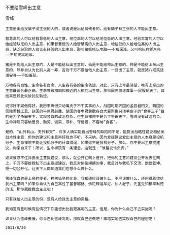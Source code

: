 不要给雪峰出主意

雪峰


    主意是出给没脑子没主张的人的，或者说是出给脑残者的，给有脑子有主张的人不能出主意。

    智慧高的人可以给智慧低的人出主意，地位高的人可以给地位低的人出主意，经验丰富的人可以给经验缺乏的人出主意，如果智慧低的人给智慧高的人出主意，地位低的人给地位高的人出主意，缺乏经验的人给富有经验的人出主意，那叫猪姥姥玩电脑——不知深浅，又叫哈巴狗舔月亮——不知天高地厚。

    猪是不能给人出主意的，人是不能给仙出主意的，仙是不能给神出主意的，神是不能给上帝出主意的，除非自认为比别人高一筹，否则千万不要给他人出主意，一旦出了主意，就是猪八戒笑话潘安丑——不知羞耻。

    万物各有自性，生命各有自命，人生各有各的生命轨迹，对此，只有上帝最清楚，唯有上帝出的主意最适合最正确。生命等级相同和相近的人相互出主意，那叫屎壳郎滚粪蛋——屁股朝天了，其结果是顾此失彼扰乱轨迹。

    说得好不如做得好，我历来痛恨只动嘴皮子不干实事的人，战国时期齐国的孟尝君田文、魏国的信陵君魏无忌、赵国的平原君赵胜、楚国的春申君黄歇各自大量聚集只动嘴皮子的“食客三千”目的是为了争霸天下，实现各自的政治抱负，但生命禅院不是为了争霸天下，雪峰没有政治抱负，生命禅院只容纳善良、勤劳、诚实、淳朴、守信者，不容纳“食客”。

    是的，“山外有山，天外有天”，许多人确实能看出雪峰的缺陷和不足，能提出战略性建议和给出战术性主意，但你的建议和主意再好我也不听，不采纳，因为爱提建议爱出主意的人本身是投机分子，生命禅院不能让投机分子的计谋得逞，如果你不是投机分子，那么，你不要出主意提建议，你亲自来干！所以，生命禅院有一条理念，这就是：“谁建议谁负责。”

    如果谁忍不住非要出主意提建议，那么，就公开在网上进行，把你的主意和建议公开发表在网上，千万不要给我私下出主意提建议，我反对偷偷摸摸的事，我反对与我私下交流，朗朗乾坤，把一切公开化，让天下人都知道我们在想什么做什么。

    雪峰我自称是上帝的使者，神佛仙圣的化身，我知道应该做什么，不应该做什么，还用得着你给我出主意吗？如果你自认为自己高过了基督耶稣、佛陀释迦牟尼、仙人老子、先圣先知穆罕默德的话，那你就给我出主意吧！

    只有我给人出主意的份，没有人给我出主意的资格。

    我知道有些时候有些情况下你能想出比我更高明的主意，但是，你为什么自己不去实施呢？

    如果认为雪峰傲慢，你自己比雪峰高明，那就自己去做吧！脚踏实地去实现自己的理想吧！

    2011/8/30



